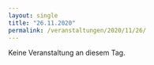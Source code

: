 ```yaml
---
layout: single
title: "26.11.2020"
permalink: /veranstaltungen/2020/11/26/
---
```


Keine Veranstaltung an diesem Tag.
